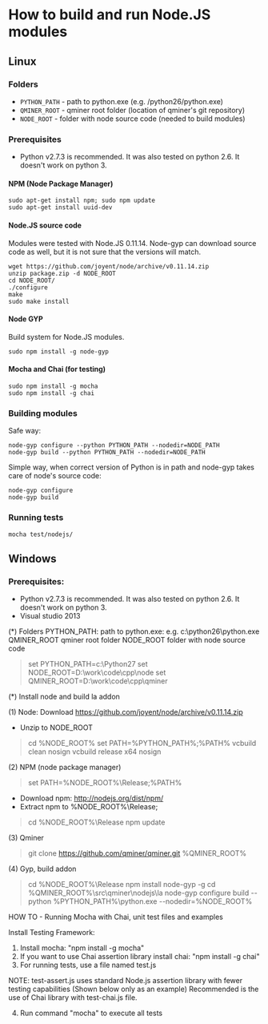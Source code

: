 # How to build and run Node.JS modules

## Linux

### Folders

 - `PYTHON_PATH` - path to python.exe (e.g. /python26/python.exe)
 - `QMINER_ROOT` - qminer root folder (location of qminer's git repository)
 - `NODE_ROOT`   - folder with node source code (needed to build modules)

### Prerequisites

 - Python v2.7.3 is recommended. It was also tested on python 2.6. It doesn't work on python 3.

#### NPM (Node Package Manager)

	sudo apt-get install npm; sudo npm update
	sudo apt-get install uuid-dev

#### Node.JS source code

Modules were tested with Node.JS 0.11.14. Node-gyp can download source code as well, but it is not sure that the versions will match.

	wget https://github.com/joyent/node/archive/v0.11.14.zip
	unzip package.zip -d NODE_ROOT
	cd NODE_ROOT/
	./configure
	make
	sudo make install

#### Node GYP

Build system for Node.JS modules.

	sudo npm install -g node-gyp

#### Mocha and Chai (for testing)

	sudo npm install -g mocha
	sudo npm install -g chai

### Building modules

Safe way:

	node-gyp configure --python PYTHON_PATH --nodedir=NODE_PATH
	node-gyp build --python PYTHON_PATH --nodedir=NODE_PATH

Simple way, when correct version of Python is in path and node-gyp takes care of node's source code:

	node-gyp configure
	node-gyp build

### Running tests

	mocha test/nodejs/


## Windows

### Prerequisites:

 - Python v2.7.3 is recommended. It was also tested on python 2.6. It doesn't work on python 3.
 - Visual studio 2013

(*) Folders
PYTHON_PATH: path to python.exe: e.g. c:\python26\python.exe
QMINER_ROOT qminer root folder
NODE_ROOT folder with node source code

> set PYTHON_PATH=c:\Python27
> set NODE_ROOT=D:\work\code\cpp\node
> set QMINER_ROOT=D:\work\code\cpp\qminer


(*) Install node and build la addon

(1) Node: Download https://github.com/joyent/node/archive/v0.11.14.zip 
- Unzip to NODE_ROOT
> cd %NODE_ROOT%
> set PATH=%PYTHON_PATH%;%PATH%
> vcbuild clean nosign
> vcbuild release x64 nosign

(2) NPM (node package manager)
> set PATH=%NODE_ROOT%\Release;%PATH%
- Download npm: http://nodejs.org/dist/npm/
- Extract npm to %NODE_ROOT%\Release;
> cd %NODE_ROOT%\Release
> npm update

(3) Qminer
> git clone https://github.com/qminer/qminer.git %QMINER_ROOT%

(4) Gyp, build addon
> cd %NODE_ROOT%\Release
> npm install node-gyp -g
> cd %QMINER_ROOT%\src\qminer\nodejs\la
> node-gyp configure build --python %PYTHON_PATH%\python.exe --nodedir=%NODE_ROOT%

HOW TO - Running Mocha with Chai, unit test files and examples

Install Testing Framework:
1. Install mocha: "npm install -g mocha"
2. If you want to use Chai assertion library install chai: "npm install -g chai"
3. For running tests, use a file named test.js
 
NOTE: test-assert.js uses standard Node.js assertion library with fewer testing 
capabilities (Shown below only as an example) Recommended is the use of Chai library with test-chai.js file.
 
4. Run command "mocha" to execute all tests